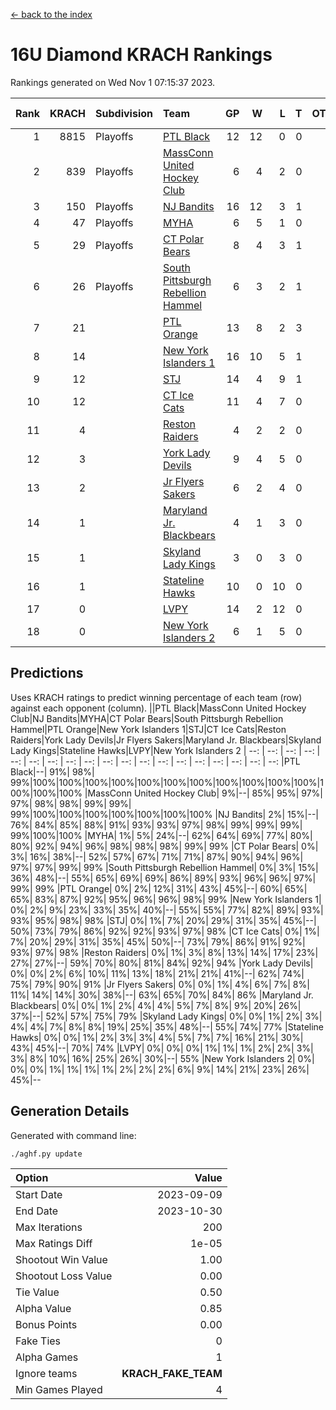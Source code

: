 [<- back to the index](readme.md)
# 16U Diamond KRACH Rankings
Rankings generated on Wed Nov  1 07:15:37 2023.

Rank|KRACH|Subdivision|Team|GP|W|L|T|OTW|OTL|SoS|Exp Wins|Win Diff
---:|---:|:---|:---|---:|---:|---:|---:|---:|---:|---:|---:|---:
1|8815|Playoffs|[PTL Black](https://gamesheetstats.com/seasons/3663/teams/140833/schedule)|12|12|0|0|0|0|146|12.8|-0.0
2|839|Playoffs|[MassConn United Hockey Club](https://gamesheetstats.com/seasons/3663/teams/140835/schedule)|6|4|2|0|0|0|2565|4.8|-0.0
3|150|Playoffs|[NJ Bandits](https://gamesheetstats.com/seasons/3663/teams/140836/schedule)|16|12|3|1|0|0|627|13.4|0.0
4|47|Playoffs|[MYHA](https://gamesheetstats.com/seasons/3663/teams/140838/schedule)|6|5|1|0|0|0|25|5.9|0.0
5|29|Playoffs|[CT Polar Bears](https://gamesheetstats.com/seasons/3663/teams/140834/schedule)|8|4|3|1|0|0|44|5.4|0.0
6|26|Playoffs|[South Pittsburgh Rebellion Hammel](https://gamesheetstats.com/seasons/3663/teams/140839/schedule)|6|3|2|1|0|0|1270|4.4|0.0
7|21||[PTL Orange](https://gamesheetstats.com/seasons/3663/teams/140842/schedule)|13|8|2|3|1|0|9|10.4|0.0
8|14||[New York Islanders 1](https://gamesheetstats.com/seasons/3663/teams/140847/schedule)|16|10|5|1|1|0|18|11.4|0.0
9|12||[STJ](https://gamesheetstats.com/seasons/3663/teams/140841/schedule)|14|4|9|1|0|1|1208|5.4|0.0
10|12||[CT Ice Cats](https://gamesheetstats.com/seasons/3663/teams/140846/schedule)|11|4|7|0|0|0|905|4.9|0.0
11|4||[Reston Raiders](https://gamesheetstats.com/seasons/3663/teams/140850/schedule)|4|2|2|0|1|0|7|2.9|0.0
12|3||[York Lady Devils](https://gamesheetstats.com/seasons/3663/teams/140845/schedule)|9|4|5|0|0|2|894|4.9|0.0
13|2||[Jr Flyers Sakers](https://gamesheetstats.com/seasons/3663/teams/140843/schedule)|6|2|4|0|1|0|27|2.9|0.0
14|1||[Maryland Jr. Blackbears](https://gamesheetstats.com/seasons/3663/teams/140848/schedule)|4|1|3|0|0|1|1769|1.9|0.0
15|1||[Skyland Lady Kings](https://gamesheetstats.com/seasons/3663/teams/140849/schedule)|3|0|3|0|0|0|13|0.9|0.0
16|1||[Stateline Hawks](https://gamesheetstats.com/seasons/3663/teams/140840/schedule)|10|0|10|0|0|0|2442|0.9|0.0
17|0||[LVPY](https://gamesheetstats.com/seasons/3663/teams/140844/schedule)|14|2|12|0|0|0|25|2.9|0.0
18|0||[New York Islanders 2](https://gamesheetstats.com/seasons/3663/teams/140851/schedule)|6|1|5|0|0|0|9|1.9|0.0

## Predictions
Uses KRACH ratings to predict winning percentage of each team (row) against each opponent (column).
||PTL Black|MassConn United Hockey Club|NJ Bandits|MYHA|CT Polar Bears|South Pittsburgh Rebellion Hammel|PTL Orange|New York Islanders 1|STJ|CT Ice Cats|Reston Raiders|York Lady Devils|Jr Flyers Sakers|Maryland Jr. Blackbears|Skyland Lady Kings|Stateline Hawks|LVPY|New York Islanders 2
| --: | --: | --: | --: | --: | --: | --: | --: | --: | --: | --: | --: | --: | --: | --: | --: | --: | --: | --: 
|PTL Black|--| 91%| 98%| 99%|100%|100%|100%|100%|100%|100%|100%|100%|100%|100%|100%|100%|100%|100%
|MassConn United Hockey Club|  9%|--| 85%| 95%| 97%| 97%| 98%| 98%| 99%| 99%| 99%|100%|100%|100%|100%|100%|100%|100%
|NJ Bandits|  2%| 15%|--| 76%| 84%| 85%| 88%| 91%| 93%| 93%| 97%| 98%| 99%| 99%| 99%| 99%|100%|100%
|MYHA|  1%|  5%| 24%|--| 62%| 64%| 69%| 77%| 80%| 80%| 92%| 94%| 96%| 98%| 98%| 98%| 99%| 99%
|CT Polar Bears|  0%|  3%| 16%| 38%|--| 52%| 57%| 67%| 71%| 71%| 87%| 90%| 94%| 96%| 97%| 97%| 99%| 99%
|South Pittsburgh Rebellion Hammel|  0%|  3%| 15%| 36%| 48%|--| 55%| 65%| 69%| 69%| 86%| 89%| 93%| 96%| 96%| 97%| 99%| 99%
|PTL Orange|  0%|  2%| 12%| 31%| 43%| 45%|--| 60%| 65%| 65%| 83%| 87%| 92%| 95%| 96%| 96%| 98%| 99%
|New York Islanders 1|  0%|  2%|  9%| 23%| 33%| 35%| 40%|--| 55%| 55%| 77%| 82%| 89%| 93%| 93%| 95%| 98%| 98%
|STJ|  0%|  1%|  7%| 20%| 29%| 31%| 35%| 45%|--| 50%| 73%| 79%| 86%| 92%| 92%| 93%| 97%| 98%
|CT Ice Cats|  0%|  1%|  7%| 20%| 29%| 31%| 35%| 45%| 50%|--| 73%| 79%| 86%| 91%| 92%| 93%| 97%| 98%
|Reston Raiders|  0%|  1%|  3%|  8%| 13%| 14%| 17%| 23%| 27%| 27%|--| 59%| 70%| 80%| 81%| 84%| 92%| 94%
|York Lady Devils|  0%|  0%|  2%|  6%| 10%| 11%| 13%| 18%| 21%| 21%| 41%|--| 62%| 74%| 75%| 79%| 90%| 91%
|Jr Flyers Sakers|  0%|  0%|  1%|  4%|  6%|  7%|  8%| 11%| 14%| 14%| 30%| 38%|--| 63%| 65%| 70%| 84%| 86%
|Maryland Jr. Blackbears|  0%|  0%|  1%|  2%|  4%|  4%|  5%|  7%|  8%|  9%| 20%| 26%| 37%|--| 52%| 57%| 75%| 79%
|Skyland Lady Kings|  0%|  0%|  1%|  2%|  3%|  4%|  4%|  7%|  8%|  8%| 19%| 25%| 35%| 48%|--| 55%| 74%| 77%
|Stateline Hawks|  0%|  0%|  1%|  2%|  3%|  3%|  4%|  5%|  7%|  7%| 16%| 21%| 30%| 43%| 45%|--| 70%| 74%
|LVPY|  0%|  0%|  0%|  1%|  1%|  1%|  2%|  2%|  3%|  3%|  8%| 10%| 16%| 25%| 26%| 30%|--| 55%
|New York Islanders 2|  0%|  0%|  0%|  1%|  1%|  1%|  1%|  2%|  2%|  2%|  6%|  9%| 14%| 21%| 23%| 26%| 45%|--

## Generation Details

Generated with command line:
```
./aghf.py update
```

| Option | Value |
| :----- | ----: |
| Start Date | 2023-09-09 |
| End Date | 2023-10-30 |
| Max Iterations | 200 |
| Max Ratings Diff | 1e-05 |
| Shootout Win Value | 1.00 |
| Shootout Loss Value | 0.00 |
| Tie Value | 0.50 |
| Alpha Value | 0.85 |
| Bonus Points | 0.00 |
| Fake Ties | 0 |
| Alpha Games | 1 |
| Ignore teams | __KRACH_FAKE_TEAM__ |
| Min Games Played | 4 |

